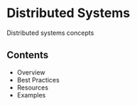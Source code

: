 # Distributed Systems

Distributed systems concepts

## Contents
- Overview
- Best Practices
- Resources
- Examples

